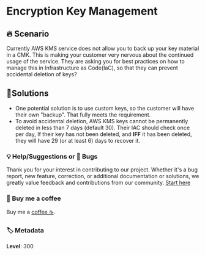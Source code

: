 # Encryption Key Management

## 🔥 Scenario

Currently AWS KMS service does not allow you to back up your key material in a CMK. This is making your customer very nervous about the continued usage of the service. They are asking you for best practices on how to manage this in Infrastructure as Code(IaC), so that they can prevent accidental deletion of keys?

## 🎯Solutions

- One potential solution is to use custom keys, so the customer will have their own "backup". That fully meets the requirement.
- To avoid accidental deletion, AWS KMS keys cannot be permanently deleted in less than 7 days (default 30). Their IAC should check once per day, If their key has not been deleted, and **IFF** it has been deleted, they will have 29 (or at least 6) days to recover it.

### 💡 Help/Suggestions or 🐛 Bugs

Thank you for your interest in contributing to our project. Whether it's a bug report, new feature, correction, or additional documentation or solutions, we greatly value feedback and contributions from our community. [Start here][200]

### 👋 Buy me a coffee

Buy me a [coffee ☕][900].

### 🏷️ Metadata

**Level**: 300

[100]: https://www.udemy.com/course/aws-cloud-development-kit-from-beginner-to-professional/?referralCode=E15D7FB64E417C547579

[200]: https://github.com/miztiik/aws-real-time-use-cases/issues

[900]: https://ko-fi.com/miztiik
